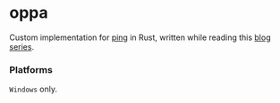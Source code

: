# oppa
Custom implementation for [ping](https://en.wikipedia.org/wiki/Ping_(networking_utility)) in Rust, written while reading this [blog series](https://fasterthanli.me/series/making-our-own-ping).  

### Platforms 
`Windows` only.